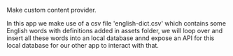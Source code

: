 Make custom content provider. 

In this app we  make use of a csv file 'english-dict.csv' which contains some English words with definitions added in assets folder, 
we will loop over and insert all these words into an local database annd expose an API for this local database for our other app to interact with that.
